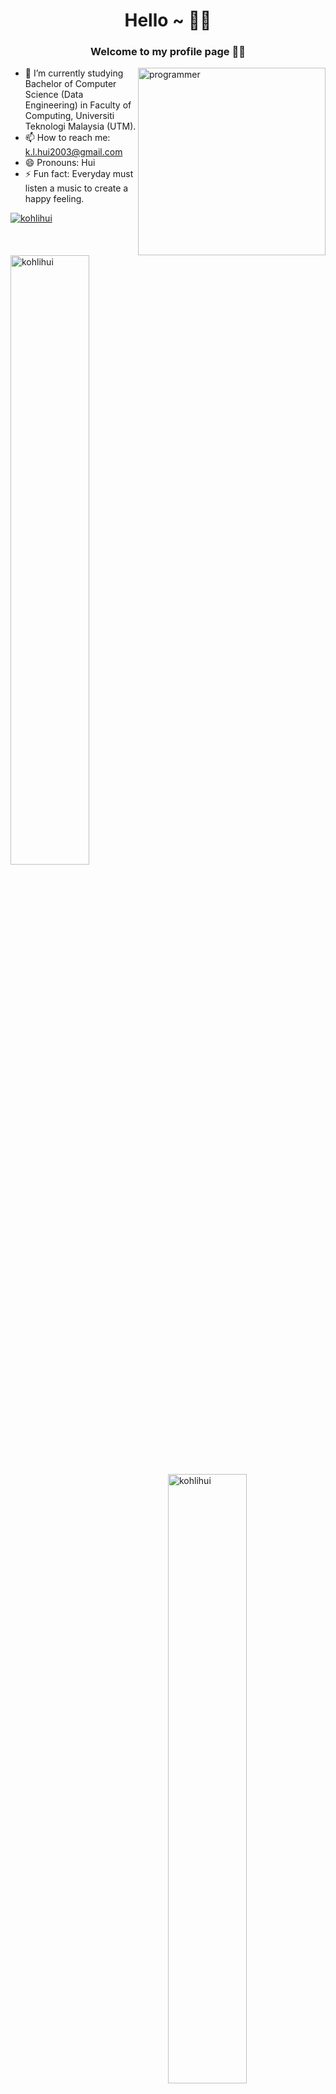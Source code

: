 <h1 style="text-align: center">Hello ~ 👋👋</h1>
<h3 style="text-align: center">Welcome to my profile page 👧👧</h3>
<img align="right" alt="programmer" width="300" src = "https://cdn.dribbble.com/users/2704414/screenshots/7466903/selfportrait.gif">

- 🔭 I’m currently studying Bachelor of Computer Science (Data Engineering) in Faculty of Computing, Universiti Teknologi Malaysia (UTM).
- 📫 How to reach me: k.l.hui2003@gmail.com
- 😄 Pronouns: Hui
- ⚡ Fun fact: Everyday must listen a music to create a happy feeling.<br>

<p align="left"><a href="https://github.com/ryo-ma/github-profile-trophy"><img src="https://github-profile-trophy.vercel.app/?username=kohlihui" alt="kohlihui" /></a> </p>

<p><img align="left" width="50%" src="https://github-readme-stats.vercel.app/api?username=kohlihui&show_icons=true&locale=en" alt="kohlihui" /></p>

<p><img align="right" width="50%" src="https://github-readme-streak-stats.herokuapp.com/?user=kohlihui&" alt="kohlihui" /></p>
